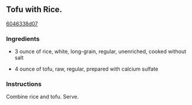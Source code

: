 ## Tofu with Rice.

[6046338d07](https://recipeland.com/recipe/v/tofu-rice-46582)

### Ingredients

 - 3 ounce of rice, white, long-grain, regular, unenriched, cooked without salt

 - 4 ounce of tofu, raw, regular, prepared with calcium sulfate

### Instructions

Combine rice and tofu. Serve.